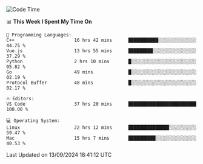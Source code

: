 
<!--START_SECTION:waka-->
![Code Time](http://img.shields.io/badge/Code%20Time-2%2C506%20hrs%2040%20mins-blue)

📊 **This Week I Spent My Time On** 

```text
💬 Programming Languages: 
C++                      16 hrs 42 mins      ███████████░░░░░░░░░░░░░░   44.75 % 
Vue.js                   13 hrs 55 mins      █████████░░░░░░░░░░░░░░░░   37.29 % 
Python                   2 hrs 10 mins       █░░░░░░░░░░░░░░░░░░░░░░░░   05.82 % 
Go                       49 mins             █░░░░░░░░░░░░░░░░░░░░░░░░   02.19 % 
Protocol Buffer          48 mins             █░░░░░░░░░░░░░░░░░░░░░░░░   02.17 % 

🔥 Editors: 
VS Code                  37 hrs 20 mins      █████████████████████████   100.00 % 

💻 Operating System: 
Linux                    22 hrs 12 mins      ███████████████░░░░░░░░░░   59.47 % 
Mac                      15 hrs 7 mins       ██████████░░░░░░░░░░░░░░░   40.53 % 
```


 Last Updated on 13/09/2024 18:41:12 UTC
<!--END_SECTION:waka-->

